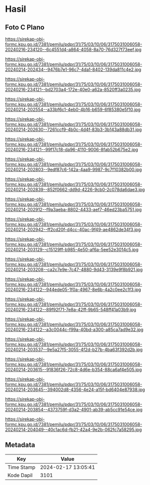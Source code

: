 # Hasil

## Foto C Plano

https://sirekap-obj-formc.kpu.go.id/7381/pemilu/pdpr/31/75/03/10/06/3175031006058-20240216-234120--6c4551d4-a864-4058-8a70-76d327f73eef.jpg

https://sirekap-obj-formc.kpu.go.id/7381/pemilu/pdpr/31/75/03/10/06/3175031006058-20240214-202434--9476b7e1-96c7-4da1-8402-139da811c4e2.jpg

https://sirekap-obj-formc.kpu.go.id/7381/pemilu/pdpr/31/75/03/10/06/3175031006058-20240216-234121--bd2703a4-172e-40e0-a62a-8520ff3a0235.jpg

https://sirekap-obj-formc.kpu.go.id/7381/pemilu/pdpr/31/75/03/10/06/3175031006058-20240214-202554--a33bf6c1-4eb0-4b16-b659-6f85380e5f10.jpg

https://sirekap-obj-formc.kpu.go.id/7381/pemilu/pdpr/31/75/03/10/06/3175031006058-20240214-202630--7261ccf9-4b0c-4d4f-83b3-3b143a88db31.jpg

https://sirekap-obj-formc.kpu.go.id/7381/pemilu/pdpr/31/75/03/10/06/3175031006058-20240216-234121--99f17c18-da96-4110-9006-8fab52b675e2.jpg

https://sirekap-obj-formc.kpu.go.id/7381/pemilu/pdpr/31/75/03/10/06/3175031006058-20240214-202803--9edf87c6-142a-4aa9-9987-9c7f10382b00.jpg

https://sirekap-obj-formc.kpu.go.id/7381/pemilu/pdpr/31/75/03/10/06/3175031006058-20240214-202839--852f0662-dd9d-4226-9cb0-2c078da6dae3.jpg

https://sirekap-obj-formc.kpu.go.id/7381/pemilu/pdpr/31/75/03/10/06/3175031006058-20240214-202912--f9a3aeba-8802-4433-aef7-46ed23ba5751.jpg

https://sirekap-obj-formc.kpu.go.id/7381/pemilu/pdpr/31/75/03/10/06/3175031006058-20240214-202942--ff2cd20f-d4cc-40ac-9f49-ae4862de34f3.jpg

https://sirekap-obj-formc.kpu.go.id/7381/pemilu/pdpr/31/75/03/10/06/3175031006058-20240214-203129--c15129ff-b985-4e50-af6a-5ee52e3014c5.jpg

https://sirekap-obj-formc.kpu.go.id/7381/pemilu/pdpr/31/75/03/10/06/3175031006058-20240214-203208--ca2c7e9e-7c47-4880-9d43-3139e9f8b921.jpg

https://sirekap-obj-formc.kpu.go.id/7381/pemilu/pdpr/31/75/03/10/06/3175031006058-20240216-234122--944ede05-1f0a-4967-8e6b-4a2c0ee2c1f3.jpg

https://sirekap-obj-formc.kpu.go.id/7381/pemilu/pdpr/31/75/03/10/06/3175031006058-20240216-234122--89f92f71-7e8a-42ff-9b65-548ff41a03b9.jpg

https://sirekap-obj-formc.kpu.go.id/7381/pemilu/pdpr/31/75/03/10/06/3175031006058-20240216-234122--a3c0044c-f99a-40bd-a300-a85ca7ad9e32.jpg

https://sirekap-obj-formc.kpu.go.id/7381/pemilu/pdpr/31/75/03/10/06/3175031006058-20240214-203537--9e5a27f5-3055-4f2d-b27b-4ba63f392d2b.jpg

https://sirekap-obj-formc.kpu.go.id/7381/pemilu/pdpr/31/75/03/10/06/3175031006058-20240214-203615--91836f26-72c8-4d6e-b354-88ca6af4e505.jpg

https://sirekap-obj-formc.kpu.go.id/7381/pemilu/pdpr/31/75/03/10/06/3175031006058-20240214-203645--394002d8-4356-4e24-a15f-bd6404e87938.jpg

https://sirekap-obj-formc.kpu.go.id/7381/pemilu/pdpr/31/75/03/10/06/3175031006058-20240214-203854--4373759f-d3a2-4901-ab39-ab5cc91e54ce.jpg

https://sirekap-obj-formc.kpu.go.id/7381/pemilu/pdpr/31/75/03/10/06/3175031006058-20240214-204049--40c1ac6d-fb21-42a4-9e2b-062fc7a58295.jpg


## Metadata

| Key        | Value               |
| ---------- | ------------------- |
| Time Stamp | 2024-02-17 13:05:41 |
| Kode Dapil | 3101                |



